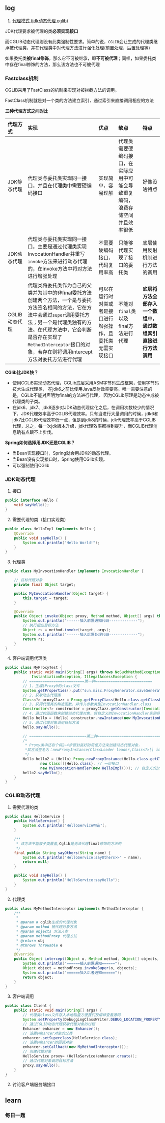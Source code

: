## log

1. [代理模式 (jdk动态代理 cglib)](https://mp.weixin.qq.com/s?__biz=MzU4ODI1MjA3NQ==&mid=2247506203&idx=2&sn=8c3b9e8c059359598eb7e7ea15ae9650&chksm=fddd0fdfcaaa86c9542780e326ef0a256740f87dd36f8e795b47852ca74b32131b710aa9132c&scene=21#wechat_redirect)



JDK代理要求被代理的类**必须实现接口**

而CGLIB动态代理则没有此类强制性要求。简单的说，`CGLIB`会让生成的代理类继承被代理类，并在代理类中对代理方法进行强化处理(前置处理、后置处理等)

如果委托类**被final修饰**，那么它不可被继承，即**不可被代理**；同样，如果委托类中存在final修饰的方法，那么该方法也不可被代理

### Fastclass机制

CGLIB采用了FastClass的机制来实现对被拦截方法的调用。

FastClass机制就是对一个类的方法建立索引，通过索引来直接调用相应的方法

**三种代理方式之间对比**

| 代理方式      | 实现                                                         | 优点                                                         | 缺点                                                         | 特点                                                         |
| :------------ | :----------------------------------------------------------- | :----------------------------------------------------------- | :----------------------------------------------------------- | :----------------------------------------------------------- |
| JDK静态代理   | 代理类与委托类实现同一接口，并且在代理类中需要硬编码接口     | 实现简单，容易理解                                           | 代理类需要硬编码接口，在实际应用中可能会导致重复编码，浪费存储空间并且效率很低 | 好像没啥特点                                                 |
| JDK动态代理   | 代理类与委托类实现同一接口，主要是通过代理类实现InvocationHandler并重写`invoke`方法来进行动态代理的，在invoke方法中将对方法进行增强处理 | 不需要硬编码接口，代码复用率高                               | 只能够代理实现了接口的委托类                                 | 底层使用反射机制进行方法的调用                               |
| CGLIB动态代理 | 代理类将委托类作为自己的父类并为其中的非final委托方法创建两个方法，一个是与委托方法签名相同的方法，它在方法中会通过`super`调用委托方法；另一个是代理类独有的方法。在代理方法中，它会判断是否存在实现了`MethodInterceptor`接口的对象，若存在则将调用intercept方法对委托方法进行代理 | 可以在运行时对类或者是接口进行增强操作，且委托类无需实现接口 | 不能对`final`类以及final方法进行代理                         | **底层将方法全部存入一个数组中，通过数组索引直接进行方法调用** |

**CGlib比JDK快？**

- 使用CGLiB实现动态代理，CGLib底层采用ASM字节码生成框架，使用字节码技术生成代理类， 在jdk6之前比使用Java反射效率要高。唯一需要注意的是，CGLib不能对声明为final的方法进行代理， 因为CGLib原理是动态生成被代理类的子类。
- 在jdk6、jdk7、jdk8逐步对JDK动态代理优化之后，在调用次数较少的情况下，JDK代理效率高于CGLIB代理效率。只有当进行大量调用的时候，jdk6和jdk7比CGLIB代理效率低一点，但是到jdk8的时候，jdk代理效率高于CGLIB代理，总之，每一次jdk版本升级，jdk代理效率都得到提升，而CGLIB代理消息确有点跟不上步伐。

**Spring如何选择用JDK还是CGLIB？**

- 当Bean实现接口时，Spring就会用JDK的动态代理。
- 当Bean没有实现接口时，Spring使用CGlib实现。
- 可以强制使用CGlib

### JDK动态代理

1. 接口

```java
public interface Hello {
    void sayHello();
}
```

2. 需要代理的类（接口实现类）

```java
public class HelloImpl implements Hello {
    @Override
    public void sayHello() {
        System.out.println("Hello World!");
    }
}
```

3. 代理类

```java
public class MyInvocationHandler implements InvocationHandler {

    // 目标代理对象
    private final Object target;

    public MyInvocationHandler(Object target) {
        this.target = target;
    }

    @Override
    public Object invoke(Object proxy, Method method, Object[] args) throws Throwable {
        System.out.println("------插入前置通知代码-------------");
        // 执行相应目标方法
        Object rs = method.invoke(target, args);
        System.out.println("------插入后置处理代码-------------");
        return rs;
    }
}
```

4. 客户端调用代理类

```java
public class MyProxyTest {
    public static void main(String[] args) throws NoSuchMethodException, InvocationTargetException,
            InstantiationException, IllegalAccessException {
        // =========================第一种==========================
        // 1、生成$Proxy0的class文件
        System.getProperties().put("sun.misc.ProxyGenerator.saveGeneratedFiles", "true");
        // 2、获取动态代理类
        Class<?> proxyClazz = Proxy.getProxyClass(Hello.class.getClassLoader(), Hello.class);
        // 3、获得代理类的构造函数，并传入参数类型InvocationHandler.class
        Constructor<?> constructor = proxyClazz.getConstructor(InvocationHandler.class);
        // 4、通过构造函数来创建动态代理对象，将自定义的InvocationHandler实例传入
        Hello hello = (Hello) constructor.newInstance(new MyInvocationHandler(new HelloImpl()));
        // 5、通过代理对象调用目标方法
        hello.sayHello();

        // ==========================第二种=============================
        /*
         * Proxy类中还有个将2~4步骤封装好的简便方法来创建动态代理对象，
         *其方法签名为：newProxyInstance(ClassLoader loader,Class<?>[] instance, InvocationHandler h)
         */
        Hello hello2 = (Hello) Proxy.newProxyInstance(Hello.class.getClassLoader(), // 加载接口的类加载器
                new Class[]{Hello.class}, // 一组接口
                new MyInvocationHandler(new HelloImpl())); // 自定义的InvocationHandler
        hello2.sayHello();
    }
}
```

### CGLIB动态代理

1. 需要代理的类

```java
public class HelloService {
    public HelloService() {
        System.out.println("HelloService构造");
    }

    /**
     * 该方法不能被子类覆盖,Cglib是无法代理final修饰的方法的
     */
    final public String sayOthers(String name) {
        System.out.println("HelloService:sayOthers>>" + name);
        return null;
    }

    public void sayHello() {
        System.out.println("HelloService:sayHello");
    }
}
```

2. 代理类

```java
public class MyMethodInterceptor implements MethodInterceptor {
    /**
     *
     * @param o cglib生成的代理对象
     * @param method 被代理对象方法
     * @param objects 方法入参
     * @param methodProxy 代理方法
     * @return obj
     * @throws Throwable e
     */
    @Override
    public Object intercept(Object o, Method method, Object[] objects, MethodProxy methodProxy) throws Throwable {
        System.out.println("======插入前置通知======");
        Object object = methodProxy.invokeSuper(o, objects);
        System.out.println("======插入后者通知======");
        return object;
    }
}
```

3. 客户端调用

```java
public class Client {
    public static void main(String[] args) {
        // 代理类class文件存入本地磁盘方便我们反编译查看源码
        System.setProperty(DebuggingClassWriter.DEBUG_LOCATION_PROPERTY, "D:\\github\\Everyday-coding\\class");
        // 通过CGLIB动态代理获取代理对象的过程
        Enhancer enhancer = new Enhancer();
        // 设置enhancer对象的父类
        enhancer.setSuperclass(HelloService.class);
        // 设置enhancer的回调对象
        enhancer.setCallback(new MyMethodInterceptor());
        // 创建代理对象
        HelloService proxy= (HelloService)enhancer.create();
        // 通过代理对象调用目标方法
        proxy.sayHello();
    }
}
```





2. 讨论客户端服务端接口

## learn

### 每日一题



